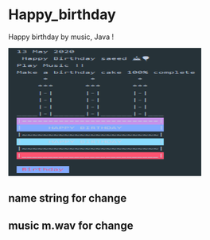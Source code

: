 # Happy_birthday
Happy birthday by music, Java !
<p>

<img src="/picture.PNG" width="388" height="257" title="main">
</p>

## name string for change 
## music m.wav for change
